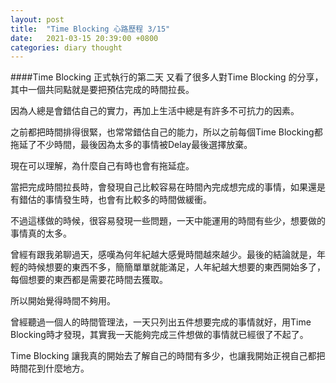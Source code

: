 ```yaml
---
layout: post
title:  "Time Blocking 心路歷程 3/15"
date:   2021-03-15 20:39:00 +0800
categories: diary thought
---
```


####Time Blocking 正式執行的第二天
又看了很多人對Time Blocking 的分享，其中一個共同點就是要把預估完成的時間拉長。

因為人總是會錯估自己的實力，再加上生活中總是有許多不可抗力的因素。

之前都把時間排得很緊，也常常錯估自己的能力，所以之前每個Time Blocking都拖延了不少時間，最後因為太多的事情被Delay最後選擇放棄。

現在可以理解，為什麼自己有時也會有拖延症。

當把完成時間拉長時，會發現自己比較容易在時間內完成想完成的事情，如果還是有錯估的事情發生時，也會有比較多的時間做緩衝。

不過這樣做的時候，很容易發現一些問題，一天中能運用的時間有些少，想要做的事情真的太多。

曾經有跟我弟聊過天，感嘆為何年紀越大感覺時間越來越少。最後的結論就是，年輕的時候想要的東西不多，簡簡單單就能滿足，人年紀越大想要的東西開始多了，每個想要的東西都是需要花時間去獲取。

所以開始覺得時間不夠用。

曾經聽過一個人的時間管理法，一天只列出五件想要完成的事情就好，用Time Blocking時才發現，其實我一天能夠完成三件想做的事情就已經很了不起了。

Time Blocking 讓我真的開始去了解自己的時間有多少，也讓我開始正視自己都把時間花到什麼地方。
